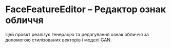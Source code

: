 # FaceFeatureEditor – Редактор ознак обличчя
Цей проєкт реалізує генерацію та редагування ознак обличчя за допомогою стилізованих векторів і моделі GAN. 
